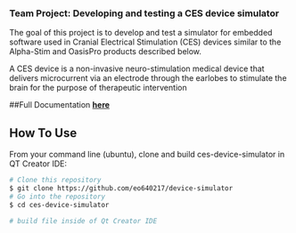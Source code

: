 ### Team Project: Developing and testing a CES device simulator

The goal of this project is to develop and test a simulator for embedded software used in Cranial 
Electrical Stimulation (CES) devices similar to the Alpha-Stim and OasisPro products described 
below.  
 
A CES device is a non-invasive neuro-stimulation medical device that delivers microcurrent via 
an electrode through the earlobes to stimulate the brain for the purpose of therapeutic 
intervention

##Full Documentation **[here](https://drive.google.com/file/d/1BFUtsFfr_YjTBYcObUrNfKLs83SF2fAu/view?usp=sharing)**

## How To Use 

From your command line (ubuntu), clone and build ces-device-simulator in QT Creator IDE:

```bash
# Clone this repository
$ git clone https://github.com/eo640217/device-simulator
# Go into the repository
$ cd ces-device-simulator

# build file inside of Qt Creator IDE
```
